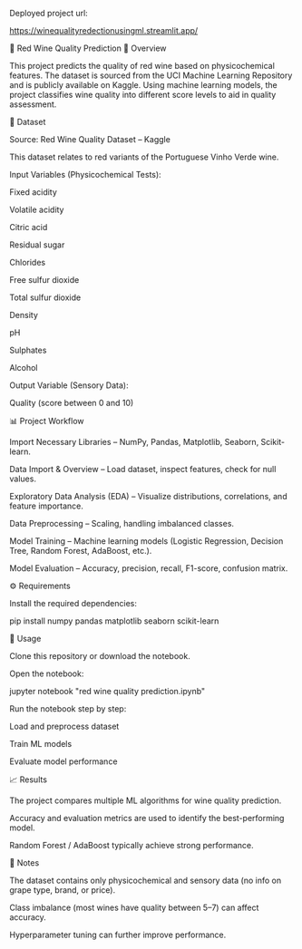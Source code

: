 Deployed project url:


https://winequalityredectionusingml.streamlit.app/

🍷 Red Wine Quality Prediction
📌 Overview

This project predicts the quality of red wine based on physicochemical features. The dataset is sourced from the UCI Machine Learning Repository and is publicly available on Kaggle. Using machine learning models, the project classifies wine quality into different score levels to aid in quality assessment.

📂 Dataset

Source: Red Wine Quality Dataset – Kaggle

This dataset relates to red variants of the Portuguese Vinho Verde wine.

Input Variables (Physicochemical Tests):

Fixed acidity

Volatile acidity

Citric acid

Residual sugar

Chlorides

Free sulfur dioxide

Total sulfur dioxide

Density

pH

Sulphates

Alcohol

Output Variable (Sensory Data):

Quality (score between 0 and 10)

📊 Project Workflow

Import Necessary Libraries – NumPy, Pandas, Matplotlib, Seaborn, Scikit-learn.

Data Import & Overview – Load dataset, inspect features, check for null values.

Exploratory Data Analysis (EDA) – Visualize distributions, correlations, and feature importance.

Data Preprocessing – Scaling, handling imbalanced classes.

Model Training – Machine learning models (Logistic Regression, Decision Tree, Random Forest, AdaBoost, etc.).

Model Evaluation – Accuracy, precision, recall, F1-score, confusion matrix.

⚙️ Requirements

Install the required dependencies:

pip install numpy pandas matplotlib seaborn scikit-learn

🚀 Usage

Clone this repository or download the notebook.

Open the notebook:

jupyter notebook "red wine quality prediction.ipynb"


Run the notebook step by step:

Load and preprocess dataset

Train ML models

Evaluate model performance

📈 Results

The project compares multiple ML algorithms for wine quality prediction.

Accuracy and evaluation metrics are used to identify the best-performing model.

Random Forest / AdaBoost typically achieve strong performance.

📝 Notes

The dataset contains only physicochemical and sensory data (no info on grape type, brand, or price).

Class imbalance (most wines have quality between 5–7) can affect accuracy.

Hyperparameter tuning can further improve performance.

